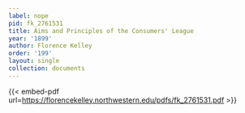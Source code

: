 ```yaml
---
label: nope
pid: fk_2761531
title: Aims and Principles of the Consumers' League
year: '1899'
author: Florence Kelley
order: '199'
layout: single
collection: documents
---
```



{{< embed-pdf url=https://florencekelley.northwestern.edu/pdfs/fk_2761531.pdf >}}
